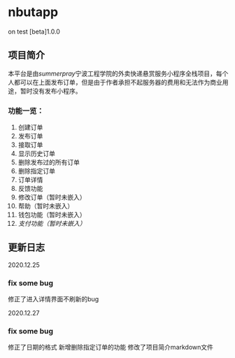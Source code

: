 # nbutapp
 on test [beta]1.0.0

## 项目简介
本平台是由*summerpray*宁波工程学院的外卖快递悬赏服务小程序全栈项目，每个人都可以在上面发布订单，但是由于作者承担不起服务器的费用和无法作为商业用途，暂时没有发布小程序。

### 功能一览：
1. 创建订单
2. 发布订单
3. 接取订单
4. 显示历史订单
5. 删除发布过的所有订单
6. 删除指定订单
7. 订单详情
8. 反馈功能
9. 修改订单（暂时未嵌入）
10. 帮助（暂时未嵌入）
11. 钱包功能（暂时未嵌入）
12. *支付功能（暂时未嵌入）*


## 更新日志
2020.12.25
### fix some bug
 修正了进入详情界面不刷新的bug

2020.12.27
### fix some bug
 修正了日期的格式
 新增删除指定订单的功能
 修改了项目简介markdown文件